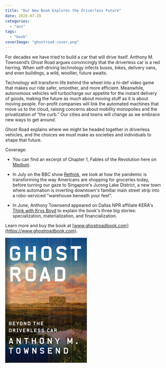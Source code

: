 ```yaml
---
title: "Our New Book Explores the Driverless Future"
date: 2020-07-29
categories: 
  - "avs"
tags: 
  - "book"
coverImage: "ghostroad-cover.png"
---
```


For decades we have tried to build a car that will drive itself. Anthony M. Townsend’s Ghost Road argues convincingly that the driverless car is a red herring. When self-driving technology infects buses, bikes, delivery vans, and even buildings, a wild, woollier, future awaits.

Technology will transform life behind the wheel into a hi-def video game that makes our ride safer, smoother, and more efficient. Meanwhile, autonomous vehicles will turbocharge our appetite for the instant delivery of goods, making the future as much about moving stuff as it is about moving people. For-profit companies will link the automated machines that move us to the cloud, raising concerns about mobility monopolies and the privatization of “the curb.” Our cities and towns will change as we embrace new ways to get around.

Ghost Road explains where we might be headed together in driverless vehicles, and the choices we must make as societies and individuals to shape that future.

Coverage:

- You can find an excerpt of Chapter 1, Fables of the Revolution here on [Medium](https://onezero.medium.com/the-100-year-history-of-self-driving-vehicles-10b8546a3318). 

- In July on the BBC show [Rethink](https://www.bbc.co.uk/sounds/play/p08jhb6k), we look at how the pandemic is transforming the way Americans are shopping for groceries today, before turning our gaze to Singapore's Jurong Lake District, a new town where automation is inverting downtown's familiar main street strip into a robo-serviced "warehouse beneath your feet”.

- In June, Anthony Townsend appeared on Dallas NPR affiliate KERA's [Think with Krys Boyd](https://think.kera.org/2020/06/24/buckle-up-driverless-cars-will-change-more-than-your-commute/) to explain the book's three big stories: specialization, materialization, and financialization.

Learn more and buy the book at [www.ghostroadbook.com](https://www.ghostroadbook.com).

![](images/ghostroad-cover.png)
